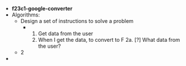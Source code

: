 - **f23c1-google-converter**
- Algorithms:
	- Design a set of instructions to solve a problem
		- 1. Get data from the user
		  2. When I get the data, to convert to F
		  2a. [?] What data from the user?
	- 2
-